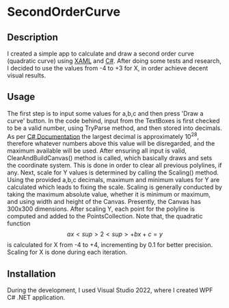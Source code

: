 # SecondOrderCurve

## Description

I created a simple app to calculate and draw a second order curve (quadratic curve) using [XAML](https://learn.microsoft.com/en-us/visualstudio/xaml-tools/xaml-overview?view=vs-2022) and [C#](https://learn.microsoft.com/en-us/dotnet/csharp/).
After doing some tests and research, I decided to use the values from -4 to +3 for X, in order achieve decent visual results. 

## Usage

The first step is to input some values for a,b,c and then press 'Draw a curve' button. In the code behind, input from the TextBoxes is first checked to be a valid number, using TryParse method, and then stored into decimals. As per [C# Documentation](https://learn.microsoft.com/en-us/dotnet/csharp/language-reference/builtin-types/floating-point-numeric-types) the largest decimal is approximately 10<sup>28</sup>, therefore whatever numbers above this value will be disregarded, and the maximum available will be used.
After ensuring all input is valid, ClearAndBuildCanvas() method is called, which basically draws and sets the coordinate system. This is done in order to clear all previous polylines, if any. 
Next, scale for Y values is determined by calling the Scaling() method. Using the provided a,b,c decimals, maximum and minimum values for Y are calculated which leads to fixing the scale. Scaling is generally conducted by taking the maximum absolute value, whether it is minimum or maximum, and using width and height of the Canvas. Presently, the Canvas has 300x300 dimensions.
After scaling Y, each point for the polyline is computed and added to the PointsCollection. Note that, the quadratic function $$ ax<sup>2<sup> + bx + c = y $$ is calculated for X from -4 to +4, incrementing by 0.1 for better precision. Scaling for X is done during each iteration.

## Installation

During the development, I used Visual Studio 2022, where I created WPF C# .NET application. 
